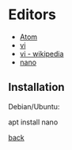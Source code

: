 Editors
=======

* [Atom](https://atom.io)
* [vi](vi.md)
 * [vi - wikipedia](https://en.wikipedia.org/wiki/Vi)
* [nano](https://www.nano-editor.org)

Installation
------------

Debian/Ubuntu:

apt install nano

[back](../)

